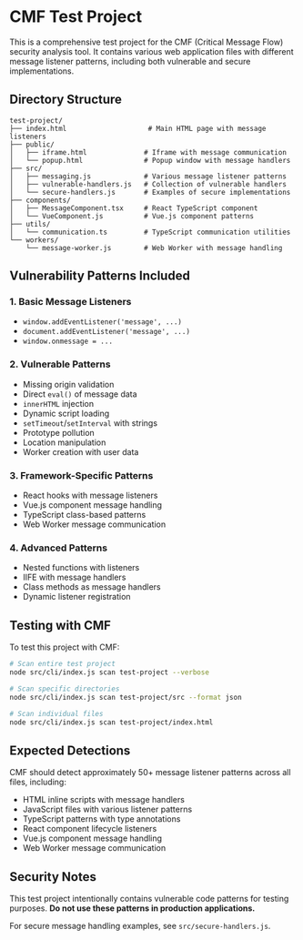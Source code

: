 # CMF Test Project

This is a comprehensive test project for the CMF (Critical Message Flow) security analysis tool. It contains various web application files with different message listener patterns, including both vulnerable and secure implementations.

## Directory Structure

```
test-project/
├── index.html                    # Main HTML page with message listeners
├── public/
│   ├── iframe.html              # Iframe with message communication
│   └── popup.html               # Popup window with message handlers
├── src/
│   ├── messaging.js             # Various message listener patterns
│   ├── vulnerable-handlers.js   # Collection of vulnerable handlers
│   └── secure-handlers.js       # Examples of secure implementations
├── components/
│   ├── MessageComponent.tsx     # React TypeScript component
│   └── VueComponent.js          # Vue.js component patterns
├── utils/
│   └── communication.ts         # TypeScript communication utilities
└── workers/
    └── message-worker.js        # Web Worker with message handling
```

## Vulnerability Patterns Included

### 1. Basic Message Listeners
- `window.addEventListener('message', ...)`
- `document.addEventListener('message', ...)`
- `window.onmessage = ...`

### 2. Vulnerable Patterns
- Missing origin validation
- Direct `eval()` of message data
- `innerHTML` injection
- Dynamic script loading
- `setTimeout`/`setInterval` with strings
- Prototype pollution
- Location manipulation
- Worker creation with user data

### 3. Framework-Specific Patterns
- React hooks with message listeners
- Vue.js component message handling
- TypeScript class-based patterns
- Web Worker message communication

### 4. Advanced Patterns
- Nested functions with listeners
- IIFE with message handlers
- Class methods as message handlers
- Dynamic listener registration

## Testing with CMF

To test this project with CMF:

```bash
# Scan entire test project
node src/cli/index.js scan test-project --verbose

# Scan specific directories
node src/cli/index.js scan test-project/src --format json

# Scan individual files
node src/cli/index.js scan test-project/index.html
```

## Expected Detections

CMF should detect approximately 50+ message listener patterns across all files, including:
- HTML inline scripts with message handlers
- JavaScript files with various listener patterns
- TypeScript patterns with type annotations
- React component lifecycle listeners
- Vue.js component message handling
- Web Worker message communication

## Security Notes

This test project intentionally contains vulnerable code patterns for testing purposes. **Do not use these patterns in production applications.**

For secure message handling examples, see `src/secure-handlers.js`.